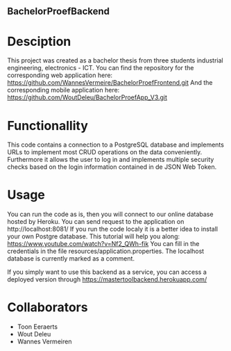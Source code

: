 ## BachelorProefBackend

# Desciption
This project was created as a bachelor thesis from three students industrial engineering, electronics - ICT.
You can find the repository for the corresponding web application here: https://github.com/WannesVermeire/BachelorProefFrontend.git
And the corresponding mobile application here: https://github.com/WoutDeleu/BachelorProefApp_V3.git

# Functionallity
This code contains a connection to a PostgreSQL database and implements URLs to implement most CRUD operations on the data conveniently.
Furthermore it allows the user to log in and implements multiple security checks based on the login information contained in de JSON Web Token.

# Usage
You can run the code as is, then you will connect to our online database hosted by Heroku. You can send request to the application on http://localhost:8081/
If you run the code localy it is a better idea to install your own Postgre database. This tutorial will help you along: https://www.youtube.com/watch?v=Nf2_QWh-fik
You can fill in the credentials in the file resources/application.properties. The localhost database is currently marked as a comment.

If you simply want to use this backend as a service, you can access a deployed version through https://mastertoolbackend.herokuapp.com/

# Collaborators
- Toon Eeraerts
- Wout Deleu
- Wannes Vermeiren
